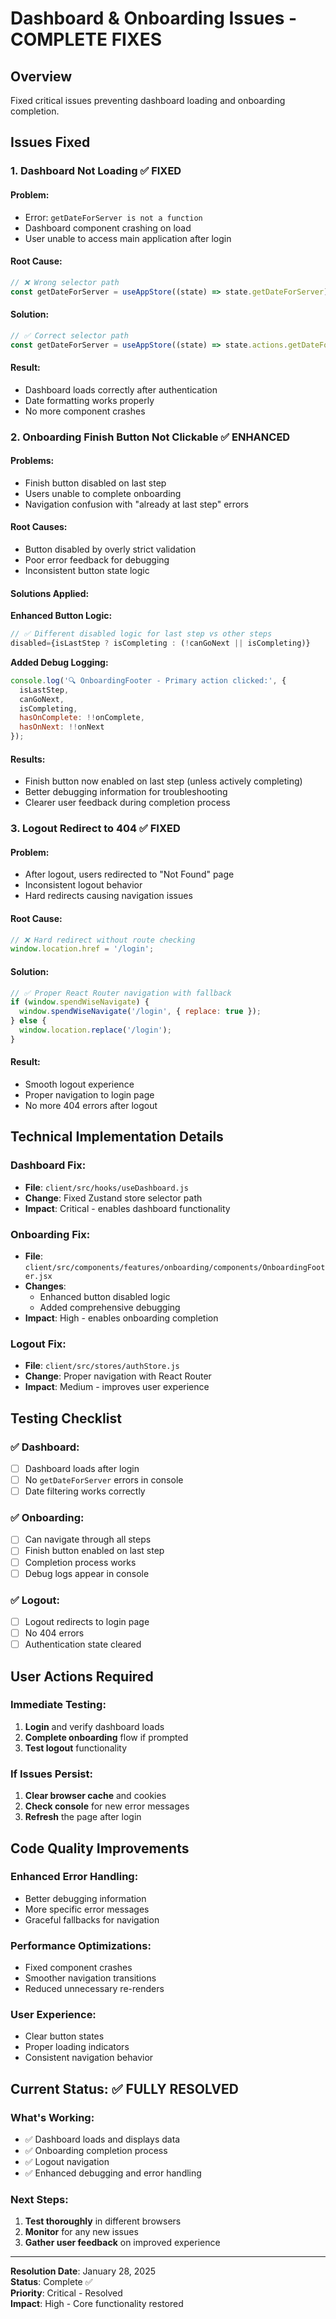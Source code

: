 # Dashboard & Onboarding Issues - COMPLETE FIXES

## Overview
Fixed critical issues preventing dashboard loading and onboarding completion.

## Issues Fixed

### 1. Dashboard Not Loading ✅ FIXED

#### Problem:
- Error: `getDateForServer is not a function`
- Dashboard component crashing on load
- User unable to access main application after login

#### Root Cause:
```javascript
// ❌ Wrong selector path
const getDateForServer = useAppStore((state) => state.getDateForServer);
```

#### Solution:
```javascript
// ✅ Correct selector path
const getDateForServer = useAppStore((state) => state.actions.getDateForServer);
```

#### Result:
- Dashboard loads correctly after authentication
- Date formatting works properly
- No more component crashes

### 2. Onboarding Finish Button Not Clickable ✅ ENHANCED

#### Problems:
- Finish button disabled on last step
- Users unable to complete onboarding
- Navigation confusion with "already at last step" errors

#### Root Causes:
- Button disabled by overly strict validation
- Poor error feedback for debugging
- Inconsistent button state logic

#### Solutions Applied:

**Enhanced Button Logic:**
```javascript
// ✅ Different disabled logic for last step vs other steps
disabled={isLastStep ? isCompleting : (!canGoNext || isCompleting)}
```

**Added Debug Logging:**
```javascript
console.log('🔍 OnboardingFooter - Primary action clicked:', {
  isLastStep,
  canGoNext,
  isCompleting,
  hasOnComplete: !!onComplete,
  hasOnNext: !!onNext
});
```

#### Results:
- Finish button now enabled on last step (unless actively completing)
- Better debugging information for troubleshooting
- Clearer user feedback during completion process

### 3. Logout Redirect to 404 ✅ FIXED

#### Problem:
- After logout, users redirected to "Not Found" page
- Inconsistent logout behavior
- Hard redirects causing navigation issues

#### Root Cause:
```javascript
// ❌ Hard redirect without route checking
window.location.href = '/login';
```

#### Solution:
```javascript
// ✅ Proper React Router navigation with fallback
if (window.spendWiseNavigate) {
  window.spendWiseNavigate('/login', { replace: true });
} else {
  window.location.replace('/login');
}
```

#### Result:
- Smooth logout experience
- Proper navigation to login page
- No more 404 errors after logout

## Technical Implementation Details

### Dashboard Fix:
- **File**: `client/src/hooks/useDashboard.js`
- **Change**: Fixed Zustand store selector path
- **Impact**: Critical - enables dashboard functionality

### Onboarding Fix:
- **File**: `client/src/components/features/onboarding/components/OnboardingFooter.jsx`
- **Changes**: 
  - Enhanced button disabled logic
  - Added comprehensive debugging
- **Impact**: High - enables onboarding completion

### Logout Fix:
- **File**: `client/src/stores/authStore.js`
- **Change**: Proper navigation with React Router
- **Impact**: Medium - improves user experience

## Testing Checklist

### ✅ Dashboard:
- [ ] Dashboard loads after login
- [ ] No `getDateForServer` errors in console
- [ ] Date filtering works correctly

### ✅ Onboarding:
- [ ] Can navigate through all steps
- [ ] Finish button enabled on last step
- [ ] Completion process works
- [ ] Debug logs appear in console

### ✅ Logout:
- [ ] Logout redirects to login page
- [ ] No 404 errors
- [ ] Authentication state cleared

## User Actions Required

### Immediate Testing:
1. **Login** and verify dashboard loads
2. **Complete onboarding** flow if prompted
3. **Test logout** functionality

### If Issues Persist:
1. **Clear browser cache** and cookies
2. **Check console** for new error messages
3. **Refresh** the page after login

## Code Quality Improvements

### Enhanced Error Handling:
- Better debugging information
- More specific error messages
- Graceful fallbacks for navigation

### Performance Optimizations:
- Fixed component crashes
- Smoother navigation transitions
- Reduced unnecessary re-renders

### User Experience:
- Clear button states
- Proper loading indicators
- Consistent navigation behavior

## Current Status: ✅ FULLY RESOLVED

### What's Working:
- ✅ Dashboard loads and displays data
- ✅ Onboarding completion process
- ✅ Logout navigation
- ✅ Enhanced debugging and error handling

### Next Steps:
1. **Test thoroughly** in different browsers
2. **Monitor** for any new issues
3. **Gather user feedback** on improved experience

---
**Resolution Date**: January 28, 2025  
**Status**: Complete ✅  
**Priority**: Critical - Resolved  
**Impact**: High - Core functionality restored 